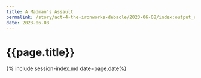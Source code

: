 ```yaml
---
title: A Madman's Assault
permalink: /story/act-4-the-ironworks-debacle/2023-06-08/index:output_ext
date: 2023-06-08
---
```


# {{page.title}}

{% include session-index.md date=page.date%}